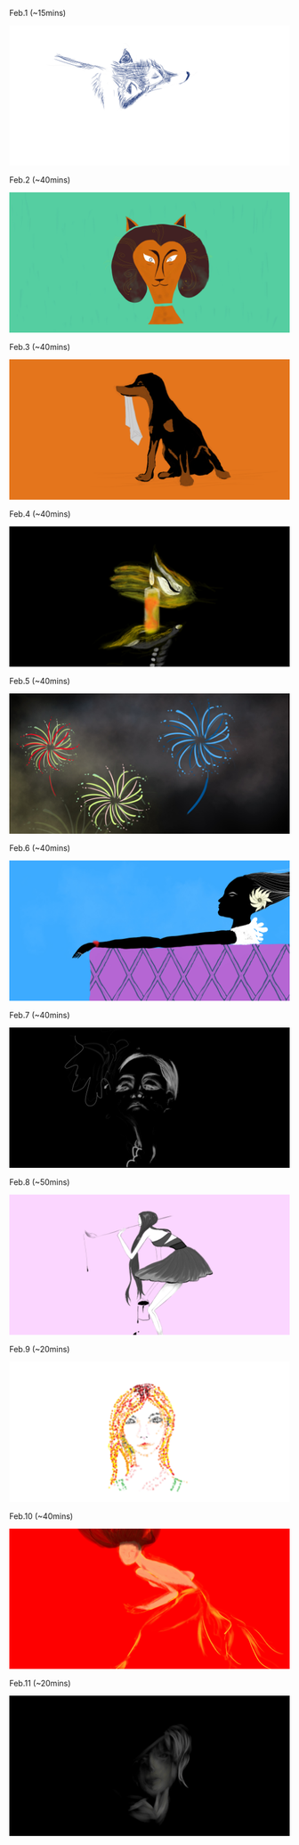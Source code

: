 Feb.1 (~15mins)

![Wolf 2](1.jpg)

Feb.2 (~40mins)

![Lion](2.jpg)

Feb.3 (~40mins)

![Dog](3.jpg)

Feb.4 (~40mins)

![Candle](4.jpg)

Feb.5 (~40mins)

![Fireworks](5.jpg)

Feb.6 (~40mins)

![REST](6.jpg)

Feb.7 (~40mins)

![REST](7.jpg)

Feb.8 (~50mins)

![Painter](8.jpg)

Feb.9 (~20mins)

![Points](9.jpg)

Feb.10 (~40mins)

![Fashion](10.jpg)

Feb.11 (~20mins)

![Faces](11.jpg)


